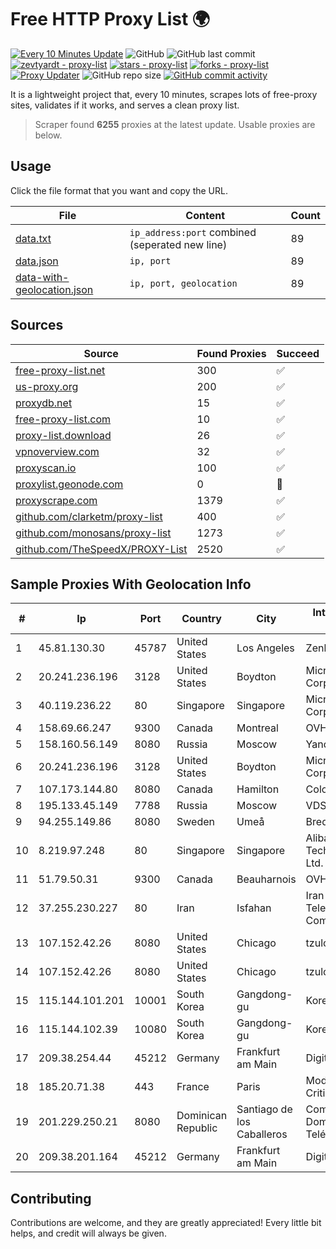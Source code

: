 
# Free HTTP Proxy List 🌍

[![Every 10 Minutes Update](https://github.com/mertguvencli/http-proxy-list/actions/workflows/main.yml/badge.svg?branch=main)](https://github.com/mertguvencli/http-proxy-list/actions/workflows/main.yml)
![GitHub](https://img.shields.io/github/license/mertguvencli/http-proxy-list)
![GitHub last commit](https://img.shields.io/github/last-commit/mertguvencli/http-proxy-list)
[![zevtyardt - proxy-list](https://img.shields.io/static/v1?label=zevtyardt&message=proxy-list&color=blue&logo=github)](https://github.com/zevtyardt/proxy-list "Go to GitHub repo")
[![stars - proxy-list](https://img.shields.io/github/stars/zevtyardt/proxy-list?style=social)](https://github.com/zevtyardt/proxy-list)
[![forks - proxy-list](https://img.shields.io/github/forks/zevtyardt/proxy-list?style=social)](https://github.com/zevtyardt/proxy-list)
[![Proxy Updater](https://github.com/zevtyardt/proxy-list/workflows/Proxy%20Updater/badge.svg)](https://github.com/zevtyardt/proxy-list/actions?query=workflow:"Proxy+Updater")
![GitHub repo size](https://img.shields.io/github/repo-size/zevtyardt/proxy-list)
[![GitHub commit activity](https://img.shields.io/github/commit-activity/m/zevtyardt/proxy-list?logo=commits)](https://github.com/zevtyardt/proxy-list/commits/main)

It is a lightweight project that, every 10 minutes, scrapes lots of free-proxy sites, validates if it works, and serves a clean proxy list.

> Scraper found **6255** proxies at the latest update. Usable proxies are below.

## Usage

Click the file format that you want and copy the URL.

|File|Content|Count|
|----|-------|-----|
|[data.txt](https://raw.githubusercontent.com/mertguvencli/http-proxy-list/main/proxy-list/data.txt)|`ip_address:port` combined (seperated new line)|89|
|[data.json](https://raw.githubusercontent.com/mertguvencli/http-proxy-list/main/proxy-list/data.json)|`ip, port`|89|
|[data-with-geolocation.json](https://raw.githubusercontent.com/mertguvencli/http-proxy-list/main/proxy-list/data-with-geolocation.json)|`ip, port, geolocation`|89|

## Sources

|Source|Found Proxies|Succeed|
|------|-------------|-------|
|[free-proxy-list.net](https://free-proxy-list.net)|300|✅|
|[us-proxy.org](https://www.us-proxy.org)|200|✅|
|[proxydb.net](http://proxydb.net)|15|✅|
|[free-proxy-list.com](https://free-proxy-list.com/?page=&port=&type%5B%5D=http&type%5B%5D=https&up_time=0&search=Search)|10|✅|
|[proxy-list.download](https://www.proxy-list.download/HTTP)|26|✅|
|[vpnoverview.com](https://vpnoverview.com/privacy/anonymous-browsing/free-proxy-servers)|32|✅|
|[proxyscan.io](https://www.proxyscan.io)|100|✅|
|[proxylist.geonode.com](https://proxylist.geonode.com/api/proxy-list?limit=300&page=1&sort_by=lastChecked&sort_type=desc&protocols=http,https)|0|🚫|
|[proxyscrape.com](https://api.proxyscrape.com/v2/?request=displayproxies&protocol=http&timeout=10000&country=all&ssl=all&anonymity=all)|1379|✅|
|[github.com/clarketm/proxy-list](https://raw.githubusercontent.com/clarketm/proxy-list/master/proxy-list-raw.txt)|400|✅|
|[github.com/monosans/proxy-list](https://raw.githubusercontent.com/monosans/proxy-list/main/proxies/http.txt)|1273|✅|
|[github.com/TheSpeedX/PROXY-List](https://raw.githubusercontent.com/TheSpeedX/PROXY-List/master/http.txt)|2520|✅|


## Sample Proxies With Geolocation Info

|#|Ip|Port|Country|City|Internet Service Provider|
|-|--|----|-------|----|-------------------------|
|1|45.81.130.30|45787|United States|Los Angeles|Zenlayer Inc|
|2|20.241.236.196|3128|United States|Boydton|Microsoft Corporation|
|3|40.119.236.22|80|Singapore|Singapore|Microsoft Corporation|
|4|158.69.66.247|9300|Canada|Montreal|OVH SAS|
|5|158.160.56.149|8080|Russia|Moscow|Yandex.Cloud LLC|
|6|20.241.236.196|3128|United States|Boydton|Microsoft Corporation|
|7|107.173.144.80|8080|Canada|Hamilton|ColoCrossing|
|8|195.133.45.149|7788|Russia|Moscow|VDS|
|9|94.255.149.86|8080|Sweden|Umeå|Bredband2 AB|
|10|8.219.97.248|80|Singapore|Singapore|Alibaba (US) Technology Co., Ltd.|
|11|51.79.50.31|9300|Canada|Beauharnois|OVH SAS|
|12|37.255.230.227|80|Iran|Isfahan|Iran Telecommunication Company PJS|
|13|107.152.42.26|8080|United States|Chicago|tzulo, inc.|
|14|107.152.42.26|8080|United States|Chicago|tzulo, inc.|
|15|115.144.101.201|10001|South Korea|Gangdong-gu|Korea Telecom|
|16|115.144.102.39|10080|South Korea|Gangdong-gu|Korea Telecom|
|17|209.38.254.44|45212|Germany|Frankfurt am Main|DigitalOcean, LLC|
|18|185.20.71.38|443|France|Paris|Mod Mission Critical LLC|
|19|201.229.250.21|8080|Dominican Republic|Santiago de los Caballeros|Compañía Dominicana de Teléfonos S. A.|
|20|209.38.201.164|45212|Germany|Frankfurt am Main|DigitalOcean|



## Contributing

Contributions are welcome, and they are greatly appreciated! Every
little bit helps, and credit will always be given.

